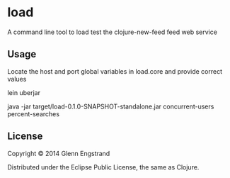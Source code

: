 # load

A command line tool to load test the clojure-new-feed feed web service

## Usage

Locate the host and port global variables in load.core and provide correct values

lein uberjar

java -jar target/load-0.1.0-SNAPSHOT-standalone.jar concurrent-users percent-searches

## License

Copyright © 2014 Glenn Engstrand

Distributed under the Eclipse Public License, the same as Clojure.
